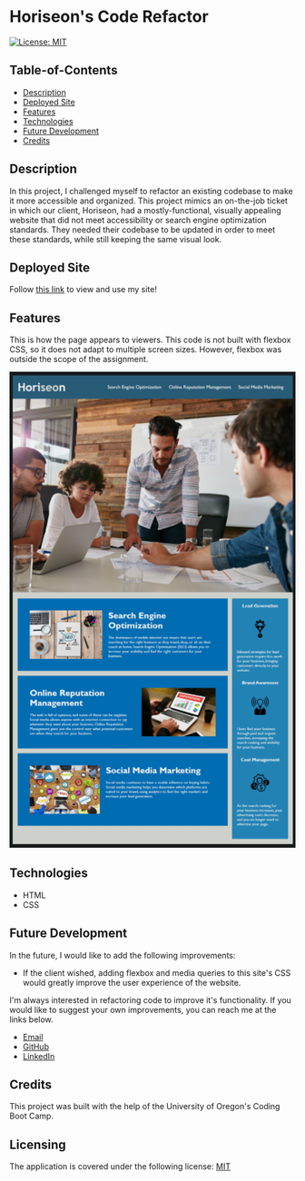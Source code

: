 # Horiseon's Code Refactor

[![License: MIT](https://img.shields.io/badge/License-MIT-yellow.svg)](https://opensource.org/licenses/MIT)

## Table-of-Contents

- [Description](#description)
- [Deployed Site](#deployed-site)
- [Features](#features)
- [Technologies](#technologies)
- [Future Development](#future-development)
- [Credits](#credits)

## Description

In this project, I challenged myself to refactor an existing codebase to make it more accessible and organized.  This project mimics an on-the-job ticket in which our client, Horiseon, had a mostly-functional, visually appealing website that did not meet accessibility or search engine optimization standards. They needed their codebase to be updated in order to meet these standards, while still keeping the same visual look.

## Deployed Site

Follow [this link](https://ashlynn4567.github.io/Code-Refactor/) to view and use my site!

## Features

This is how the page appears to viewers. This code is not built with flexbox CSS, so it does not adapt to multiple screen sizes. However, flexbox was outside the scope of the assignment.

<p align="center">
<img alt="A screenshot of the Horiseon web page, with a nav bar up top, a hero section, and informational sections and sidebars near the bottom of the page." src="./assets/images/Horiseon-screenshot.jpg"/>
</p>

## Technologies

- HTML
- CSS

## Future Development

In the future, I would like to add the following improvements:

- If the client wished, adding flexbox and media queries to this site's CSS would greatly improve the user experience of the website.

I'm always interested in refactoring code to improve it's functionality. If you would like to suggest your own improvements, you can reach me at the links below.

- <a href="mailto:ashleylynnsmith.dev@gmail.com">Email</a>
- <a href="https://github.com/ashlynn4567">GitHub</a>
- <a href="https://www.linkedin.com/in/ashley-lynn-smith/">LinkedIn</a>

## Credits

This project was built with the help of the University of Oregon's Coding Boot Camp.

## Licensing

The application is covered under the following license: [MIT](https://opensource.org/licenses/MIT)
